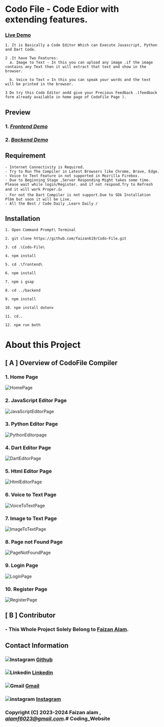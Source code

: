 # Codo File - Code Edior with extending features.

 ### **[Live Demo ](https://codofile-85b0c.web.app/)**
    1. It is Basically a Code Editor Which can Execute Javascript, Python and Dart Code. 

    2 .It have Two Features:
      a. Image to Text - In this you can upload any image .if the image contains any Text then it will extract that text and show in the browser.

      b. Voice to Text = In this you can speak your words and the text will be printed in the browser.
    
    3 Do try this Code Editor andd give your Precious Feedback .(feedback form already available in home page of CodoFile Page ).

 ## Preview 

 ### 1. *[Frontend Demo](https://codofile-85b0c.web.app/)*
 ### 2. *[Backend Demo](https://codofile-backend.onrender.com/)*
  
  ## Requirement

    - Internet Connectivity is Required.
    - Try to Run The Compiler in Latest Browsers like Chrome, Brave, Edge.
    - Voice to Text Feature in not supported in Mozrilla Firebox.
    - Due to Beginning Stage ,Server Responding Might takes some time. Please wait while login/Register. and if not respond.Try to Refresh and it will work Proper.👍
    - For not the Dart Compiler is not support.Due to SDk Installation Plbm but soon it will be Live.
    - All the Best / Code Daily ,Learn Daily /

  ## Installation 
    1. Open Command Prompt\ Terminal

    2. git clone https://github.com/faizan619/Codo-File.git

    3. cd .\Codo-File\

    4. npm install

    5. cd .\frontend\

    6. npm install

    7. npm i gsap

    8. cd ../backend

    9. npm install

    10. npm install dotenv

    11. cd..

    12. npm run both

# About this Project

## [ A ] Overview of CodoFile Compiler 
  <!-- ![Overview](./images/overview.png) -->
  ### 1. Home Page
  ![HomePage](./documentation/Project%20Assets/HomePage.PNG)

  ### 2. JavaScript Editor Page
  ![JavaScriptEditorPage](./documentation/Project%20Assets/JavascriptEditorPage.PNG)

  ### 3. Python Editor Page
  ![PythonEditorpage](./documentation/Project%20Assets/PythonEditorPage.PNG)

  ### 4. Dart Editor Page
  ![DartEditorPage](./documentation/Project%20Assets/DartPage.PNG)

  ### 5. Html Editor Page
  ![HtmlEditorPage](./documentation/Project%20Assets/htmlPage.PNG)

  ### 6. Voice to Text Page
  ![VoiceToTextPage](./documentation/Project%20Assets/Image2TextPage.PNG)

  ### 7. Image to Text Page
  ![ImageToTextPage](./documentation/Project%20Assets/Voice2TextPage.PNG)

  ### 8. Page not Found Page
  ![PageNotFoundPage](./documentation/Project%20Assets/PagenotfoundPage.PNG)

  ### 9. Login Page
  ![LoginPage](./documentation/Project%20Assets/LoginPage.PNG)

  ### 10. Register Page
  ![RegisterPage](./documentation/Project%20Assets/RegisterPage.PNG)

## [ B ] Contributor

### - This Whole Project Solely Belong to **[Faizan Alam](https://faizan619.github.io/Faizan_Portfolio/)**.

## Contact Information

 ###  ![Instagram](./documentation/Project%20Assets/icons8-github-20.png) [Github](https://github.com/faizan619)  
 ###  ![Linkedin](./documentation/Project%20Assets/icons8-linkedin-20.png) [Linkedin](https://www.linkedin.com/in/faizan-alam-/)
### ![Gmail](./documentation/Project%20Assets/icons8-gmail-20.png)  [Gmail](alamf6023@gmail.com)
### ![instagram](./documentation/Project%20Assets/icons8-instagram-20.png)  [Instagram](https://www.instagram.com/faizan_alam_._/)


### Copyright (C) 2023-2024 **Faizan alam** , *alamf6023@gmail.com*.#   C o d i n g _ W e b s i t e  
 